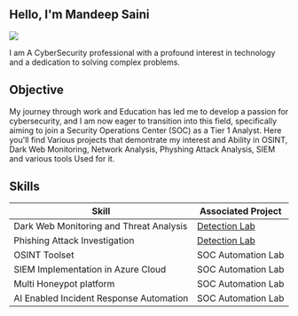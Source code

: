 ## Hello, I'm Mandeep Saini
<a href="https://www.linkedin.com/in/securewithmandeep/"><img src="https://img.shields.io/badge/-LinkedIn-0072b1?&style=for-the-badge&logo=linkedin&logoColor=white" /></a>

I am A CyberSecurity professional with a profound interest in technology and a dedication to solving complex problems.

## Objective

My journey through work and Education has led me to develop a passion for cybersecurity, and I am now eager to transition into this field, specifically aiming to join a Security Operations Center (SOC) as a Tier 1 Analyst. Here you'll find Various projects that demontrate my interest and Ability in OSINT, Dark Web Monitoring, Network Analysis, Physhing Attack Analysis, SIEM and various tools Used for it.   

## Skills


| Skill                                         | Associated Project         |
|-----------------------------------------------|----------------------------|
| Dark Web Monitoring and Threat Analysis       | <a href="https://google.com">Detection Lab</a>|
| Phishing Attack Investigation | <a href="https://google.com">Detection Lab</a>|
| OSINT Toolset      | SOC Automation Lab|
| SIEM Implementation in Azure Cloud      | SOC Automation Lab|
| Multi Honeypot platform             | SOC Automation Lab|
| AI Enabled Incident Response Automation| SOC Automation Lab|
